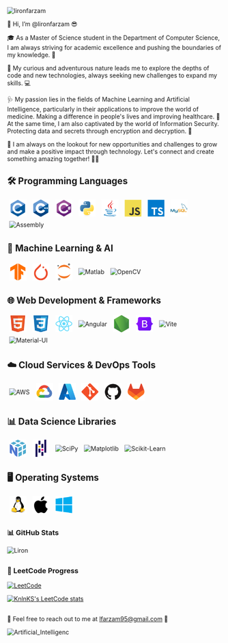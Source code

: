 <img src="https://komarev.com/ghpvc/?username=lironfarzam&label=Profile%20views&color=0e75b6&style=flat" alt="lironfarzam" />

👋 Hi, I’m @lironfarzam 😎

🎓 As a Master of Science student in the Department of Computer Science, I am always striving for academic excellence and pushing the boundaries of my knowledge. 💪

🤔 My curious and adventurous nature leads me to explore the depths of code and new technologies, always seeking new challenges to expand my skills. 💻

🩺 My passion lies in the fields of Machine Learning and Artificial Intelligence, particularly in their applications to improve the world of medicine. Making a difference in people's lives and improving healthcare. 💉 At the same time, I am also captivated by the world of Information Security. Protecting data and secrets through encryption and decryption. 🔐

🤝 I am always on the lookout for new opportunities and challenges to grow and make a positive impact through technology. Let's connect and create something amazing together! 👨‍💻

##
## 🛠️ Programming Languages
<p float="left">
<img style="padding:5px;" align="center" alt="C" width="40px" src="https://raw.githubusercontent.com/devicons/devicon/master/icons/c/c-original.svg"/>
<img style="padding:5px;" align="center" alt="C++" width="40px" src="https://raw.githubusercontent.com/devicons/devicon/master/icons/cplusplus/cplusplus-original.svg"/>
<img style="padding:5px;" align="center" alt="C#" width="40px" src="https://raw.githubusercontent.com/devicons/devicon/master/icons/csharp/csharp-original.svg"/>
<img style="padding:5px;" align="center" alt="Python" width="40px" src="https://raw.githubusercontent.com/devicons/devicon/master/icons/python/python-original.svg"/>
<img style="padding:5px;" align="center" alt="Java" width="40px" src="https://raw.githubusercontent.com/devicons/devicon/master/icons/java/java-original.svg"/>
<img style="padding:5px;" align="center" alt="JavaScript" width="40px" src="https://raw.githubusercontent.com/devicons/devicon/master/icons/javascript/javascript-original.svg"/>
<img style="padding:5px;" align="center" alt="TypeScript" width="40px" src="https://raw.githubusercontent.com/devicons/devicon/master/icons/typescript/typescript-original.svg"/>
<img style="padding:5px;" align="center" alt="SQL" width="40px" src="https://raw.githubusercontent.com/devicons/devicon/master/icons/mysql/mysql-original-wordmark.svg"/>
<img style="padding:5px;" align="center" alt="Assembly" width="40px" src="https://cdn.hackr.io/uploads/topics_svg/1515163329FBBk5SGRAt.svg"/>
</p>

## 🤖 Machine Learning & AI
<p float="left">
<img style="padding:5px;" align="center" alt="TensorFlow" width="40px" src="https://raw.githubusercontent.com/devicons/devicon/master/icons/tensorflow/tensorflow-original.svg"/>
<img style="padding:5px;" align="center" alt="PyTorch" width="40px" src="https://raw.githubusercontent.com/devicons/devicon/master/icons/pytorch/pytorch-original.svg"/>
<img style="padding:5px;" align="center" alt="Jupyter" width="40px" src="https://raw.githubusercontent.com/devicons/devicon/master/icons/jupyter/jupyter-original.svg"/>
<img style="padding:5px;" align="center" alt="Matlab" width="40px" src="https://upload.wikimedia.org/wikipedia/commons/2/21/Matlab_Logo.png"/>
<img style="padding:5px;" align="center" alt="OpenCV" width="40px" src="https://encrypted-tbn0.gstatic.com/images?q=tbn:ANd9GcSQFJUoNWQXHP2LDmQeIQGO-N2QIUvR81xYCQ&s"/>
</p>

## 🌐 Web Development & Frameworks
<p float="left">
<img style="padding:5px;" align="center" alt="HTML" width="40px" src="https://raw.githubusercontent.com/devicons/devicon/master/icons/html5/html5-original.svg"/>
<img style="padding:5px;" align="center" alt="CSS" width="40px" src="https://raw.githubusercontent.com/devicons/devicon/master/icons/css3/css3-original.svg"/>
<img style="padding:5px;" align="center" alt="React" width="40px" src="https://raw.githubusercontent.com/devicons/devicon/master/icons/react/react-original.svg"/>
<img style="padding:5px;" align="center" alt="Angular" width="40px" src="https://angular.io/assets/images/logos/angular/angular.png"/>
<img style="padding:5px;" align="center" alt="Node.js" width="40px" src="https://raw.githubusercontent.com/devicons/devicon/master/icons/nodejs/nodejs-original.svg"/>
<img style="padding:5px;" align="center" alt="Bootstrap" width="40px" src="https://raw.githubusercontent.com/devicons/devicon/master/icons/bootstrap/bootstrap-original.svg"/>
<img style="padding:5px;" align="center" alt="Vite" width="40px" src="https://raw.githubusercontent.com/vitejs/vite/main/docs/public/logo.svg"/>
<img style="padding:5px;" align="center" alt="Material-UI" width="40px" src="https://raw.githubusercontent.com/mui/material-ui/master/docs/public/static/logo.svg"/>
</p>

## ☁️ Cloud Services & DevOps Tools
<p float="left">
<img style="padding:5px;" align="center" alt="AWS" width="40px" src="https://media.licdn.com/dms/image/D5612AQGdi77S5VJa6w/article-cover_image-shrink_600_2000/0/1718429090603?e=2147483647&v=beta&t=mpd-xTxmscfADGQ-c4GdYjKskJiui2tjNguNVwLHmCY"/>
<img style="padding:5px;" align="center" alt="Google Cloud" width="40px" src="https://raw.githubusercontent.com/devicons/devicon/master/icons/googlecloud/googlecloud-original.svg"/>
<img style="padding:5px;" align="center" alt="Microsoft Azure" width="40px" src="https://raw.githubusercontent.com/devicons/devicon/master/icons/azure/azure-original.svg"/>
<img style="padding:5px;" align="center" alt="Git" width="40px" src="https://raw.githubusercontent.com/devicons/devicon/master/icons/git/git-original.svg"/>
<img style="padding:5px;" align="center" alt="GitHub" width="40px" src="https://raw.githubusercontent.com/devicons/devicon/master/icons/github/github-original.svg"/>
<img style="padding:5px;" align="center" alt="GitLab" width="40px" src="https://raw.githubusercontent.com/devicons/devicon/master/icons/gitlab/gitlab-original.svg"/>
</p>

## 📊 Data Science Libraries
<p float="left"> 
<!-- NumPy --> <img style="padding:5px;" align="center" alt="NumPy" width="40px" src="https://raw.githubusercontent.com/devicons/devicon/master/icons/numpy/numpy-original.svg"/> 
<!-- Pandas --> <img style="padding:5px;" align="center" alt="Pandas" width="40px" src="https://raw.githubusercontent.com/devicons/devicon/master/icons/pandas/pandas-original.svg"/> 
<!-- SciPy --> <img style="padding:5px;" align="center" alt="SciPy" width="40px" src="https://upload.wikimedia.org/wikipedia/commons/b/b2/SCIPY_2.svg"/> 
<!-- Matplotlib --> <img style="padding:5px;" align="center" alt="Matplotlib" width="40px" src="https://upload.wikimedia.org/wikipedia/commons/8/84/Matplotlib_icon.svg"/> 
<!-- Scikit-Learn --> <img style="padding:5px;" align="center" alt="Scikit-Learn" width="40px" src="https://upload.wikimedia.org/wikipedia/commons/0/05/Scikit_learn_logo_small.svg"/>
</p>

## 🖥️ Operating Systems
<p float="left">
<img style="padding:5px;" align="center" alt="Linux" width="40px" src="https://raw.githubusercontent.com/devicons/devicon/master/icons/linux/linux-original.svg"/>
<img style="padding:5px;" align="center" alt="macOS" width="40px" src="https://raw.githubusercontent.com/devicons/devicon/master/icons/apple/apple-original.svg"/>
<img style="padding:5px;" align="center" alt="Windows" width="40px" src="https://raw.githubusercontent.com/devicons/devicon/master/icons/windows8/windows8-original.svg"/>
</p>

##

### 📊 GitHub Stats
<p>

<img src="https://github-readme-stats.vercel.app/api/top-langs?username=lironfarzam&show_icons=true&locale=en&layout=compact" alt="Liron" />

</p>

##

### 🚀 LeetCode Progress
[![LeetCode](https://img.shields.io/badge/LeetCode-Profile-blue?style=flat&logo=leetcode)](https://leetcode.com/lironfarzam/)

[![KnlnKS's LeetCode stats](https://leetcode-stats-six.vercel.app/?username=lironfarzam&theme=dark)](https://github.com/KnlnKS/leetcode-stats)

##

🚀 Feel free to reach out to me at lfarzam95@gmail.com 📧

![Artificial_Intelligenc](https://github.com/lironfarzam/lironfarzam/assets/87701576/971473ab-96be-43f2-aec9-5f29603e67aa)
